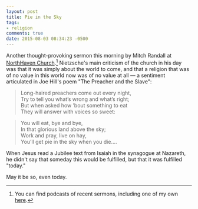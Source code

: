```yaml
---
layout: post
title: Pie in the Sky
tags:
- religion
comments: true
date: 2015-08-03 08:34:23 -0500
---
```


Another thought-provoking sermon this morning by Mitch Randall​ at [NorthHaven Church](http://northhavenchurch.net/)​.[^1] Nietzsche's main criticism of the church in his day was that it was simply about the world to come, and that a religion that was of no value in this world now was of no value at all — a sentiment articulated in Joe Hill's poem "The Preacher and the Slave":

>Long-haired preachers come out every night,  
Try to tell you what’s wrong and what’s right;  
But when asked how ’bout something to eat  
They will answer with voices so sweet:  
  
>You will eat, bye and bye,  
In that glorious land above the sky;  
Work and pray, live on hay,  
You’ll get pie in the sky when you die....

When Jesus read a Jubilee text from Isaiah in the synagogue at Nazareth, he didn't say that someday this would be fulfilled, but that it was fulfilled "today." 

May it be so, even today.

[^1]: You can find podcasts of recent sermons, including one of my own [here](http://northhavenchurch.net/podcasts).
